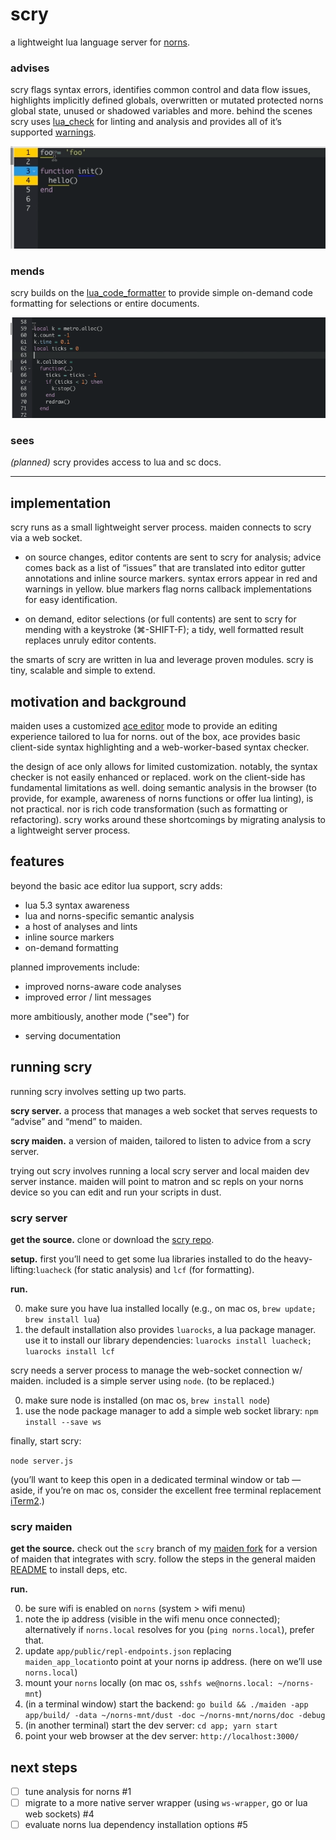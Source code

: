 # scry

a lightweight lua language server for [norns](https://github.com/monome/norns).

### advises

scry flags syntax errors, identifies common control and data flow issues,  highlights implicitly defined globals, overwritten or mutated protected norns global state, unused or shadowed variables and more.  behind the scenes scry uses [lua_check](https://github.com/mpeterv/luacheck) for linting and analysis and provides all of it’s supported [warnings](https://luacheck.readthedocs.io/en/stable/index.html).


![alt text](https://github.com/pq/scry/blob/master/docs/images/demo_advise.gif "scry advises")


### mends

scry builds on the [lua_code_formatter](https://github.com/martin-eden/lua_code_formatter) to provide simple on-demand code formatting for selections or entire documents.

![alt text](https://github.com/pq/scry/blob/master/docs/images/demo_mend.gif "scry mends")


### sees

*(planned)* scry provides access to lua and sc docs.

---


## implementation

scry runs as a small lightweight server process.  maiden connects to scry via a web socket.  

* on source changes, editor contents are sent to scry for analysis; advice comes back as a list of “issues” that are translated into editor gutter annotations and inline source markers. syntax errors appear in red and warnings in yellow. blue markers flag norns callback implementations for easy identification.

* on demand, editor selections (or full contents) are sent to scry for mending with a keystroke (⌘-SHIFT-F); a tidy, well formatted result replaces unruly editor contents.
	 
the smarts of scry are written in lua and leverage proven modules.  scry is  tiny, scalable and simple to extend.

	
## motivation and background

maiden uses a customized [ace editor](https://ace.c9.io/) mode to provide an editing experience tailored to lua for norns.  out of the box, ace provides basic client-side syntax highlighting and a web-worker-based syntax checker. 

the design of ace only allows for limited customization.  notably, the syntax checker is not easily enhanced or replaced. work on the client-side has fundamental limitations as well.  doing semantic analysis in the browser (to provide, for example, awareness of norns functions or offer lua linting), is not practical.  nor is rich code transformation (such as formatting or refactoring).  scry works around these shortcomings by migrating analysis to a lightweight server process.

## features

beyond the basic ace editor lua support, scry adds:

* lua 5.3 syntax awareness
* lua and norns-specific semantic analysis
* a host of analyses and lints
* inline source markers
* on-demand formatting

planned improvements include:

* improved norns-aware code analyses
* improved error / lint messages

more ambitiously, another mode ("see") for

* serving documentation


## running scry

running scry involves setting up two parts. 

**scry server.** a process that manages a web socket that serves requests to “advise” and “mend” to maiden.

**scry maiden.** a version of maiden, tailored to listen to advice from a scry server.

trying out scry involves running a local scry server and local maiden dev server instance.  maiden will point to matron and sc repls on your norns device so you can edit and run your scripts in dust.

### scry server

**get the source.** clone or download the [scry repo](https://github.com/pq/scry).

**setup.** first you’ll need to get some lua libraries installed to do the heavy-lifting:`luacheck` (for static analysis) and `lcf` (for formatting).

**run.**

0. make sure you have lua installed locally (e.g., on mac os,  `brew update; brew install lua`) 
1. the default installation also provides `luarocks`, a lua package manager.  use it to install our library dependencies: `luarocks install luacheck; luarocks install lcf`

scry needs a server process to manage the web-socket connection w/ maiden.  included is a simple server using `node`.  (to be replaced.)

0. make sure node is installed (on mac os, `brew install node`)
1. use the node package manager to add a simple web socket library: `npm install --save ws`

finally, start scry:

`node server.js`

(you’ll want to keep this open in a dedicated terminal window or tab — aside, if you’re on mac os, consider the excellent free terminal replacement  [iTerm2](https://www.iterm2.com/index.html).)


### scry maiden

**get the source.** check out the `scry` branch of my [maiden fork](https://github.com/pq/maiden) for a version of maiden that integrates with scry. follow the steps in the general maiden [README](https://github.com/monome/maiden/blob/master/README.md) to install deps, etc.

**run.**

0. be sure wifi is enabled on `norns` (system > wifi menu)
1. note the ip address (visible in the wifi menu once connected); alternatively if `norns.local` resolves for you (`ping norns.local`), prefer that.
2. update `app/public/repl-endpoints.json`  replacing `maiden_app_location`to point at your norns ip address. (here on we’ll use `norns.local`)
3. mount your `norns` locally (on mac os, `sshfs we@norns.local: ~/norns-mnt`)
4. (in a terminal window) start the backend: `go build && ./maiden -app app/build/ -data ~/norns-mnt/dust -doc ~/norns-mnt/norns/doc -debug`
5. (in another terminal) start the dev server:  `cd app; yarn start`
6. point your web browser at the dev server: `http://localhost:3000/`



## next steps

- [ ] tune analysis for norns #1
- [ ] migrate to a more native server wrapper (using `ws-wrapper`, go or lua web sockets) #4
- [ ] evaluate norns lua dependency installation options #5
